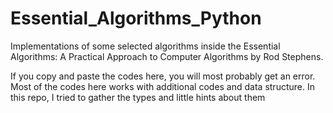Essential_Algorithms_Python
===========================

Implementations of some selected algorithms inside the Essential Algorithms: A Practical Approach to Computer Algorithms by Rod Stephens.

If you copy and paste the codes here, you will most probably get an error. Most of the codes here works with additional codes and data structure. In this repo, I tried to gather the types and little hints about them
